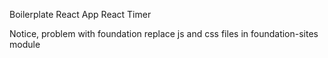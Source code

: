 Boilerplate React App
React Timer

Notice, problem with foundation replace js and css files in foundation-sites module
